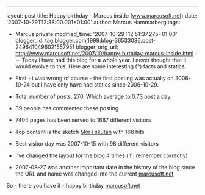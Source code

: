 ---
layout: post
title: Happy birthday - Marcus inside
(www.marcusoft.net)
date: '2007-10-29T12:38:00.001+01:00'
author: Marcus
Hammarberg
tags:
  - Marcus private
modified_time: '2007-10-29T12:51:37.275+01:00'
blogger_id: tag:blogger.com,1999:blog-36533086.post-2496410496021557951
blogger_orig_url: http://www.marcusoft.net/2007/10/happy-birthday-marcus-inside.html ---
Today i have had this blog for a whole year. I never thought that it
would evolve to this. Here are some interesting (?) facts and statics.


-   First - i was wrong of course - the first posting was actually on
    2006-10-24 but i have only have had statics since 2006-10-29.
-   Total number of posts: 270. Which average to 0.73 post a day.
-   39 people has commented these posting
-   7404 pages has been served to 1667 different visitors
-   Top content is the sketch [Mor i
    skutan](http://marcushammarberg.blogspot.com/2007/08/mor-i-skutan.html)
    with 168 hits
-   Best visitor day was 2007-10-15 with 98 different visitors
-   I've changed the layout for the blog 4 times (if i remember
    correctly)
-   2007-08-27 was another important date in the history of the blog
    since the URL and name was changed into the current
    [marcusoft.net](http://www.marcusoft.net/)



So - there you have it - happy birthday
[marcusoft.net](http://www.marcusoft.net/)
